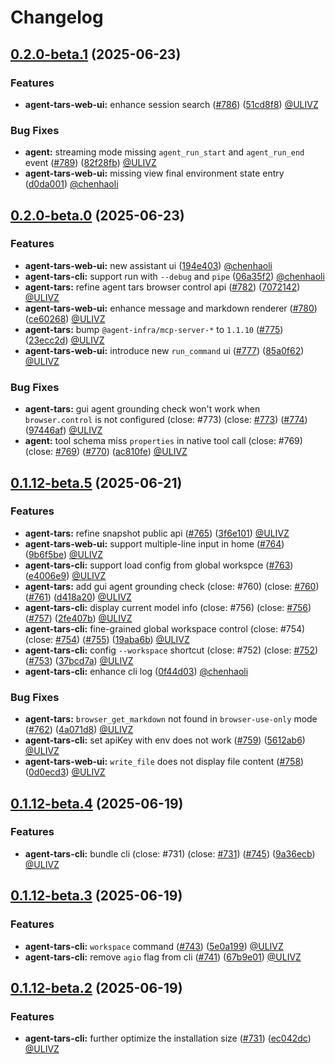 # Changelog

## [0.2.0-beta.1](https://github.com/bytedance/UI-TARS-desktop/compare/@agent-tars@0.2.0-beta.0...@agent-tars@0.2.0-beta.1) (2025-06-23)

### Features

* **agent-tars-web-ui:** enhance session search ([#786](https://github.com/bytedance/UI-TARS-desktop/pull/786)) ([51cd8f8](https://github.com/bytedance/UI-TARS-desktop/commit/51cd8f8a)) [@ULIVZ](https://github.com/ULIVZ)

### Bug Fixes

* **agent:** streaming mode missing `agent_run_start` and `agent_run_end` event ([#789](https://github.com/bytedance/UI-TARS-desktop/pull/789)) ([82f28fb](https://github.com/bytedance/UI-TARS-desktop/commit/82f28fba)) [@ULIVZ](https://github.com/ULIVZ)
* **agent-tars-web-ui:** missing view final environment state entry ([d0da001](https://github.com/bytedance/UI-TARS-desktop/commit/d0da001a)) [@chenhaoli](https://github.com/chenhaoli)

## [0.2.0-beta.0](https://github.com/bytedance/UI-TARS-desktop/compare/@agent-tars@0.1.12-beta.5...@agent-tars@0.2.0-beta.0) (2025-06-23)

### Features

* **agent-tars-web-ui:** new assistant ui ([194e403](https://github.com/bytedance/UI-TARS-desktop/commit/194e4037)) [@chenhaoli](https://github.com/chenhaoli)
* **agent-tars-cli:** support run with `--debug` and `pipe` ([06a35f2](https://github.com/bytedance/UI-TARS-desktop/commit/06a35f2d)) [@chenhaoli](https://github.com/chenhaoli)
* **agent-tars:** refine agent tars browser control api ([#782](https://github.com/bytedance/UI-TARS-desktop/pull/782)) ([7072142](https://github.com/bytedance/UI-TARS-desktop/commit/70721424)) [@ULIVZ](https://github.com/ULIVZ)
* **agent-tars-web-ui:** enhance message and markdown renderer ([#780](https://github.com/bytedance/UI-TARS-desktop/pull/780)) ([ce60268](https://github.com/bytedance/UI-TARS-desktop/commit/ce602689)) [@ULIVZ](https://github.com/ULIVZ)
* **agent-tars:** bump `@agent-infra/mcp-server-*` to `1.1.10` ([#775](https://github.com/bytedance/UI-TARS-desktop/pull/775)) ([23ecc2d](https://github.com/bytedance/UI-TARS-desktop/commit/23ecc2dd)) [@ULIVZ](https://github.com/ULIVZ)
* **agent-tars-web-ui:** introduce new `run_command` ui ([#777](https://github.com/bytedance/UI-TARS-desktop/pull/777)) ([85a0f62](https://github.com/bytedance/UI-TARS-desktop/commit/85a0f62a)) [@ULIVZ](https://github.com/ULIVZ)

### Bug Fixes

* **agent-tars:** gui agent grounding check won't work when `browser.control` is not configured (close: #773) (close: [#773](https://github.com/bytedance/UI-TARS-desktop/issues/773)) ([#774](https://github.com/bytedance/UI-TARS-desktop/pull/774)) ([97446af](https://github.com/bytedance/UI-TARS-desktop/commit/97446af6)) [@ULIVZ](https://github.com/ULIVZ)
* **agent:** tool schema miss `properties` in native tool call (close: #769) (close: [#769](https://github.com/bytedance/UI-TARS-desktop/issues/769)) ([#770](https://github.com/bytedance/UI-TARS-desktop/pull/770)) ([ac810fe](https://github.com/bytedance/UI-TARS-desktop/commit/ac810fe3)) [@ULIVZ](https://github.com/ULIVZ)

## [0.1.12-beta.5](https://github.com/bytedance/UI-TARS-desktop/compare/@agent-tars@0.1.12-beta.4...@agent-tars@0.1.12-beta.5) (2025-06-21)

### Features

* **agent-tars:** refine snapshot public api ([#765](https://github.com/bytedance/UI-TARS-desktop/pull/765)) ([3f6e101](https://github.com/bytedance/UI-TARS-desktop/commit/3f6e1016)) [@ULIVZ](https://github.com/ULIVZ)
* **agent-tars-web-ui:** support multiple-line input in home ([#764](https://github.com/bytedance/UI-TARS-desktop/pull/764)) ([9b6f5be](https://github.com/bytedance/UI-TARS-desktop/commit/9b6f5bee)) [@ULIVZ](https://github.com/ULIVZ)
* **agent-tars-cli:** support load config from global workspce ([#763](https://github.com/bytedance/UI-TARS-desktop/pull/763)) ([e4006e9](https://github.com/bytedance/UI-TARS-desktop/commit/e4006e9f)) [@ULIVZ](https://github.com/ULIVZ)
* **agent-tars:** add gui agent grounding check (close: #760) (close: [#760](https://github.com/bytedance/UI-TARS-desktop/issues/760)) ([#761](https://github.com/bytedance/UI-TARS-desktop/pull/761)) ([d418a20](https://github.com/bytedance/UI-TARS-desktop/commit/d418a20e)) [@ULIVZ](https://github.com/ULIVZ)
* **agent-tars-cli:** display current model info (close: #756) (close: [#756](https://github.com/bytedance/UI-TARS-desktop/issues/756)) ([#757](https://github.com/bytedance/UI-TARS-desktop/pull/757)) ([2fe407b](https://github.com/bytedance/UI-TARS-desktop/commit/2fe407b9)) [@ULIVZ](https://github.com/ULIVZ)
* **agent-tars-cli:** fine-grained global workspace control (close: #754) (close: [#754](https://github.com/bytedance/UI-TARS-desktop/issues/754)) ([#755](https://github.com/bytedance/UI-TARS-desktop/pull/755)) ([19aba6b](https://github.com/bytedance/UI-TARS-desktop/commit/19aba6b6)) [@ULIVZ](https://github.com/ULIVZ)
* **agent-tars-cli:** config `--workspace` shortcut (close: #752) (close: [#752](https://github.com/bytedance/UI-TARS-desktop/issues/752)) ([#753](https://github.com/bytedance/UI-TARS-desktop/pull/753)) ([37bcd7a](https://github.com/bytedance/UI-TARS-desktop/commit/37bcd7a0)) [@ULIVZ](https://github.com/ULIVZ)
* **agent-tars-cli:** enhance cli log ([0f44d03](https://github.com/bytedance/UI-TARS-desktop/commit/0f44d032)) [@chenhaoli](https://github.com/chenhaoli)

### Bug Fixes

* **agent-tars:** `browser_get_markdown` not found in `browser-use-only` mode ([#762](https://github.com/bytedance/UI-TARS-desktop/pull/762)) ([4a071d8](https://github.com/bytedance/UI-TARS-desktop/commit/4a071d89)) [@ULIVZ](https://github.com/ULIVZ)
* **agent-tars-cli:** set apiKey with env does not work ([#759](https://github.com/bytedance/UI-TARS-desktop/pull/759)) ([5612ab6](https://github.com/bytedance/UI-TARS-desktop/commit/5612ab6b)) [@ULIVZ](https://github.com/ULIVZ)
* **agent-tars-web-ui:** `write_file` does not display file content ([#758](https://github.com/bytedance/UI-TARS-desktop/pull/758)) ([0d0ecd3](https://github.com/bytedance/UI-TARS-desktop/commit/0d0ecd39)) [@ULIVZ](https://github.com/ULIVZ)

## [0.1.12-beta.4](https://github.com/bytedance/UI-TARS-desktop/compare/@agent-tars@0.1.12-beta.3...@agent-tars@0.1.12-beta.4) (2025-06-19)

### Features

* **agent-tars-cli:** bundle cli (close: #731) (close: [#731](https://github.com/bytedance/UI-TARS-desktop/issues/731)) ([#745](https://github.com/bytedance/UI-TARS-desktop/pull/745)) ([9a36ecb](https://github.com/bytedance/UI-TARS-desktop/commit/9a36ecbc)) [@ULIVZ](https://github.com/ULIVZ)

## [0.1.12-beta.3](https://github.com/bytedance/UI-TARS-desktop/compare/@agent-tars@0.1.12-beta.2...@agent-tars@0.1.12-beta.3) (2025-06-19)

### Features

* **agent-tars-cli:** `workspace` command ([#743](https://github.com/bytedance/UI-TARS-desktop/pull/743)) ([5e0a199](https://github.com/bytedance/UI-TARS-desktop/commit/5e0a1996)) [@ULIVZ](https://github.com/ULIVZ)
* **agent-tars-cli:** remove `agio` flag from cli ([#741](https://github.com/bytedance/UI-TARS-desktop/pull/741)) ([67b9e01](https://github.com/bytedance/UI-TARS-desktop/commit/67b9e011)) [@ULIVZ](https://github.com/ULIVZ)

## [0.1.12-beta.2](https://github.com/bytedance/UI-TARS-desktop/compare/@agent-tars@0.1.12-beta.1...@agent-tars@0.1.12-beta.2) (2025-06-19)

### Features

* **agent-tars-cli:** further optimize the installation size ([#731](https://github.com/bytedance/UI-TARS-desktop/pull/731)) ([ec042dc](https://github.com/bytedance/UI-TARS-desktop/commit/ec042dc7)) [@ULIVZ](https://github.com/ULIVZ)
